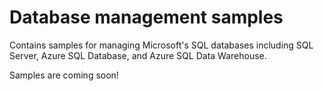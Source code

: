 # Database management samples

Contains samples for managing Microsoft's SQL databases including SQL Server, Azure SQL Database, and Azure SQL Data Warehouse.

Samples are coming soon!


